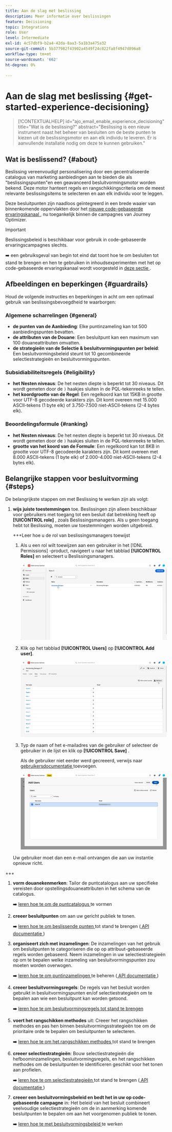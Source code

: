 ```yaml
---
title: Aan de slag met beslissing
description: Meer informatie over beslissingen
feature: Decisioning
topic: Integrations
role: User
level: Intermediate
exl-id: 4c57dbf9-b2a4-42da-8aa3-5a1b3a475a32
source-git-commit: 5b377982f43902a4549f24c022fa8f4947d896a8
workflow-type: tm+mt
source-wordcount: '662'
ht-degree: 0%

---
```


# Aan de slag met beslissing {#get-started-experience-decisioning}

>[!CONTEXTUALHELP]
>id="ajo_email_enable_experience_decisioning"
>title="Wat is de beslissing?"
>abstract="Beslissing is een nieuw instrument naast het beheer van besluiten om de beste punten te kiezen uit de beslissingsmotor en aan elk individu te leveren. Er is aanvullende installatie nodig om deze te kunnen gebruiken."

## Wat is beslissend? {#about}

Beslissing vereenvoudigt personalisering door een gecentraliseerde catalogus van marketing aanbiedingen aan te bieden die als &quot;beslissingspunten&quot;en een geavanceerd besluitvormingsmotor worden bekend. Deze motor hanteert regels en rangschikkingscriteria om de meest relevante beslissingsitems te selecteren en aan elk individu voor te leggen.

Deze besluitpunten zijn naadloos geïntegreerd in een brede waaier van binnenkomende oppervlakten door het [ nieuwe code-gebaseerde ervaringskanaal ](https://experienceleague.adobe.com/en/docs/journey-optimizer/using/code-based-experience/get-started-code-based), nu toegankelijk binnen de campagnes van Journey Optimizer.

>[!IMPORTANT]
>
>Beslissingsbeleid is beschikbaar voor gebruik in code-gebaseerde ervaringscampagnes slechts.

➡️ een gebruiksgeval van begin tot eind dat toont hoe te om besluiten tot stand te brengen en hen te gebruiken in inhoudsexperimenten met het op code-gebaseerde ervaringskanaal wordt voorgesteld in [ deze sectie ](experience-decisioning-uc.md).

## Afbeeldingen en beperkingen {#guardrails}

Houd de volgende instructies en beperkingen in acht om een optimaal gebruik van beslissingsbevoegdheid te waarborgen:

### Algemene scharrelingen {#general}

* **de punten van de Aanbieding**: Elke puntinzameling kan tot 500 aanbiedingspunten bevatten.
* **de attributen van de Douane**: Een besluitpunt kan een maximum van 100 douaneattributen omvatten.
* **de strategieën van de Selectie &amp; besluitvormingspunten per beleid**: Een besluitvormingsbeleid steunt tot 10 gecombineerde selectiestrategieën en besluitvormingspunten.

### Subsidiabiliteitsregels {#eligibility}

* **het Nesten niveaus**: De het nesten diepte is beperkt tot 30 niveaus. Dit wordt gemeten door de `)` haakjes sluiten in de PQL-tekenreeks te tellen.
* **het koordgrootte van de Regel**: Een regelkoord kan tot 15KB in grootte voor UTF-8 gecodeerde karakters zijn. Dit komt overeen met 15.000 ASCII-tekens (1 byte elk) of 3.750-7.500 niet-ASCII-tekens (2-4 bytes elk).

### Beoordelingsformule {#ranking}

* **het Nesten niveaus**: De het nesten diepte is beperkt tot 30 niveaus. Dit wordt gemeten door de `)` haakjes sluiten in de PQL-tekenreeks te tellen.
* **grootte van het koord van de Formule**: Een regelkoord kan tot 8KB in grootte voor UTF-8 gecodeerde karakters zijn. Dit komt overeen met 8.000 ASCII-tekens (1 byte elk) of 2.000-4.000 niet-ASCII-tekens (2-4 bytes elk).

## Belangrijke stappen voor besluitvorming {#steps}

De belangrijkste stappen om met Beslissing te werken zijn als volgt:

1. **wijs juiste toestemmingen** toe. Beslissingen zijn alleen beschikbaar voor gebruikers met toegang tot een besluit dat betrekking heeft op **[!UICONTROL role]** , zoals Beslissingsmanagers. Als u geen toegang hebt tot Beslissing, moeten uw toestemmingen worden uitgebreid.

   +++Leer hoe u de rol van beslissingsmanagers toewijst

   1. Als u een rol wilt toewijzen aan een gebruiker in het [!DNL Permissions] -product, navigeert u naar het tabblad **[!UICONTROL Roles]** en selecteert u Beslissingsmanagers.

      ![](assets/decision_permission_1.png)

   1. Klik op het tabblad **[!UICONTROL Users]** op **[!UICONTROL Add user]**.

      ![](assets/decision_permission_2.png)

   1. Typ de naam of het e-mailadres van de gebruiker of selecteer de gebruiker in de lijst en klik op **[!UICONTROL Save]** .

      Als de gebruiker niet eerder werd gecreeerd, verwijs naar [ gebruikersdocumentatie ](https://experienceleague.adobe.com/en/docs/experience-platform/access-control/ui/users) toevoegen.

      ![](assets/decision_permission_3.png)

   Uw gebruiker moet dan een e-mail ontvangen die aan uw instantie opnieuw richt.

+++

1. **vorm douanekenmerken**: Tailor de puntcatalogus aan uw specifieke vereisten door opstellingsdouaneattributen in het schema van de catalogus.

   ➡️ [ leren hoe te om de puntcatalogus ](catalogs.md) te vormen

1. **creeer besluitpunten** om aan uw gericht publiek te tonen.

   ➡️ [ leren hoe te om beslissende punten ](items.md) tot stand te brengen ([ API documentatie ](api-reference/decisions-items/create.md))

1. **organiseert zich met inzamelingen**: De inzamelingen van het gebruik om besluitpunten te categoriseren die op op attribuut-gebaseerde regels worden gebaseerd. Neem inzamelingen in uw selectiestrategieën op om te bepalen welke inzameling van besluitvormingspunten zou moeten worden overwogen.

   ➡️ [ leren hoe te om puntinzamelingen ](collections.md) te beheren ([ API documentatie ](api-reference/items-collections/create.md))

1. **creeer besluitvormingsregels**: De regels van het besluit worden gebruikt in besluitvormingspunten en/of selectiestrategieën om te bepalen aan wie een besluitpunt kan worden getoond.

   ➡️ [ leren hoe te om besluitvormingsregels tot stand te brengen ](rules.md)

1. **voert het rangschikken methodes** uit: Creeer het rangschikken methodes en pas hen binnen besluitvormingsstrategieën toe om de prioritaire orde te bepalen om besluitpunten te selecteren.

   ➡️ [ leren hoe te om het rangschikken methodes ](ranking.md) tot stand te brengen

1. **creeer selectiestrategieën**: Bouw selectiestrategieën die hefboominzamelingen, besluitvormingsregels, en het rangschikken methodes om de besluitpunten te identificeren geschikt voor het tonen aan profielen.

   ➡️ [ leren hoe te om selectiestrategieën ](selection-strategies.md) tot stand te brengen ([ API documentatie ](api-reference/selection-strategies/create.md))

1. **creeer een besluitvormingsbeleid en bedt het in uw op code-gebaseerde campagne** in: Het beleid van het besluit combineert veelvoudige selectiestrategieën om de in aanmerking komende besluitpunten te bepalen om aan het voorgenomen publiek te tonen.

   ➡️ [ leren hoe te met besluitvormingsbeleid ](create-decision.md) te werken
